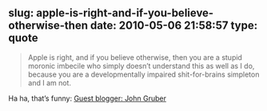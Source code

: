 slug: apple-is-right-and-if-you-believe-otherwise-then
date: 2010-05-06 21:58:57
type: quote
---

> Apple is right, and if you believe otherwise, then you are a stupid moronic imbecile who simply doesn’t understand this as well as I do, because you are a developmentally impaired shit-for-brains simpleton and I am not.

Ha ha, that’s funny: [Guest blogger: John Gruber](http://www.fakesteve.net/2010/05/guest-blogger-john-gruber.html?utm_source=feedburner&utm_medium=feed&utm_campaign=Feed%3A+TheSecretDiaryOfSteveJobs+%28The+Secret+Diary+of+Steve+Jobs%29)
